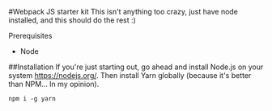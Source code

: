 #Webpack JS starter kit
This isn't anything too crazy, just have node installed, and this should do the rest :)

Prerequisites
* Node

##Installation
If you're just starting out, go ahead and install Node.js on your system <https://nodejs.org/>.
Then install Yarn globally (because it's better than NPM... In my opinion).

```
npm i -g yarn
```